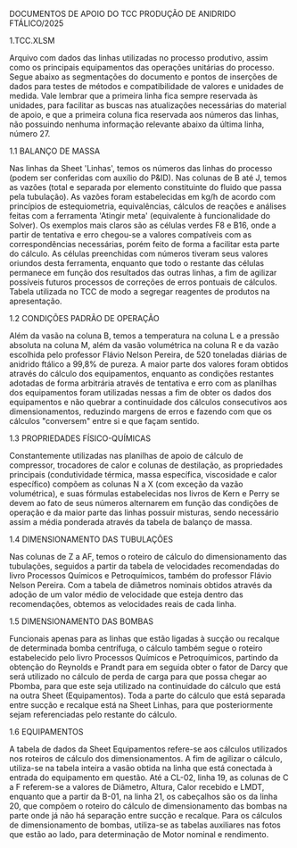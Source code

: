 DOCUMENTOS DE APOIO DO TCC PRODUÇÃO DE ANIDRIDO FTÁLICO/2025

1.TCC.XLSM

Arquivo com dados das linhas utilizadas no processo produtivo, assim como os principais equipamentos das operações unitárias do processo. Segue abaixo as segmentações do documento e pontos de inserções de dados para testes de métodos e compatibilidade de valores e unidades de medida. Vale lembrar que a primeira linha fica sempre reservada às unidades, para facilitar as buscas nas atualizações necessárias do material de apoio, e que a primeira coluna fica reservada aos números das linhas, não possuindo nenhuma informação relevante abaixo da última linha, número 27.

1.1 BALANÇO DE MASSA

Nas linhas da Sheet 'Linhas', temos os números das linhas do processo (podem ser conferidas com auxílio do P&ID). Nas colunas de B até J, temos as vazões (total e separada por elemento constituinte do fluido que passa pela tubulação). As vazões foram estabelecidas em kg/h de acordo com princípios de estequiometria, equivalências, cálculos de reações e análises feitas com a ferramenta 'Atingir meta' (equivalente à funcionalidade do Solver). Os exemplos mais claros são as células verdes F8 e B16, onde a partir de tentativa e erro chegou-se a valores compatíveis com as correspondências necessárias, porém feito de forma a facilitar esta parte do cálculo. As células preenchidas com números tiveram seus valores oriundos desta ferramenta, enquanto que todo o restante das células permanece em função dos resultados das outras linhas, a fim de agilizar possíveis futuros processos de correções de erros pontuais de cálculos. Tabela utilizada no TCC de modo a segregar reagentes de produtos na apresentação.

1.2 CONDIÇÕES PADRÃO DE OPERAÇÃO

Além da vasão na coluna B, temos a temperatura na coluna L e a pressão absoluta na coluna M, além da vasão volumétrica na coluna R e da vazão escolhida pelo professor Flávio Nelson Pereira, de 520 toneladas diárias de anidrido ftálico a 99,8% de pureza. A maior parte dos valores foram obtidos através do cálculo dos equipamentos, enquanto as condições restantes adotadas de forma arbitrária através de tentativa e erro com as planilhas dos equipamentos foram utilizadas nessas a fim de obter os dados dos equipamentos e não quebrar a continuidade dos cálculos consecutivos aos dimensionamentos, reduzindo margens de erros e fazendo com que os cálculos "conversem" entre si e que façam sentido.

1.3 PROPRIEDADES FÍSICO-QUÍMICAS

Constantemente utilizadas nas planilhas de apoio de cálculo de compressor, trocadores de calor e colunas de destilação, as propriedades principais (condutividade térmica, massa específica, viscosidade e calor específico) compõem as colunas N a X (com exceção da vazão volumétrica), e suas fórmulas estabelecidas nos livros de Kern e Perry se devem ao fato de seus números alternarem em função das condições de operação e da maior parte das linhas possuir misturas, sendo necessário assim a média ponderada através da tabela de balanço de massa.

1.4 DIMENSIONAMENTO DAS TUBULAÇÕES

Nas colunas de Z a AF, temos o roteiro de cálculo do dimensionamento das tubulações, seguidos a partir da tabela de velocidades recomendadas do livro Processos Químicos e Petroquímicos, também do professor Flávio Nelson Pereira. Com a tabela de diâmetros nominais obtidos através da adoção de um valor médio de velocidade que esteja dentro das recomendações, obtemos as velocidades reais de cada linha.

1.5 DIMENSIONAMENTO DAS BOMBAS

Funcionais apenas para as linhas que estão ligadas à sucção ou recalque de determinada bomba centrífuga, o cálculo também segue o roteiro estabelecido pelo livro Processos Químicos e Petroquímicos, partindo da obtenção do Reynolds e Prandt para em seguida obter o fator de Darcy que será utilizado no cálculo de perda de carga para que possa chegar ao Pbomba, para que este seja utilizado na continuidade do cálculo que está na outra Sheet (Equipamentos). Toda a parte do cálculo que está separada entre sucção e recalque está na Sheet Linhas, para que posteriormente sejam referenciadas pelo restante do cálculo.

1.6 EQUIPAMENTOS

A tabela de dados da Sheet Equipamentos refere-se aos cálculos utilizados nos roteiros de cálculo dos dimensionamentos. A fim de agilizar o cálculo, utiliza-se na tabela inteira a vasão obtida na linha que está conectada à entrada do equipamento em questão. Até a CL-02, linha 19, as colunas de C a F referem-se a valores de Diâmetro, Altura, Calor recebido e LMDT, enquanto que a partir da B-01, na linha 21, os cabeçalhos são os da linha 20, que compõem o roteiro do cálculo de dimensionamento das bombas na parte onde já não há separação entre sucção e recalque. Para os cálculos de dimensionamento de bombas, utiliza-se as tabelas auxiliares nas fotos que estão ao lado, para determinação de Motor nominal e rendimento.











